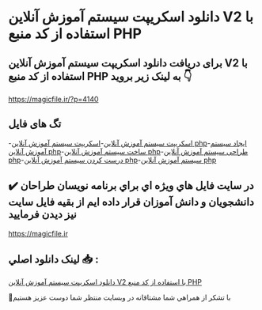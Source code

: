 # دانلود اسکریپت سیستم آموزش آنلاین V2 با استفاده از کد منبع PHP

## برای دریافت دانلود اسکریپت سیستم آموزش آنلاین V2 با استفاده از کد منبع PHP به لینک زیر بروید 👇

https://magicfile.ir/?p=4140

## تگ های فایل

-[اسکریپت سیستم آموزش آنلاین](https://magicfile.ir/product/%d8%a7%d8%b3%da%a9%d8%b1%db%8c%d9%be%d8%aa-%d8%b3%db%8c%d8%b3%d8%aa%d9%85-%d8%a2%d9%85%d9%88%d8%b2%d8%b4-%d8%a2%d9%86%d9%84%d8%a7%db%8c%d9%86-php/)-[اسکریپت سیستم آموزش آنلاین php](https://magicfile.ir/product/%d8%a7%d8%b3%da%a9%d8%b1%db%8c%d9%be%d8%aa-%d8%b3%db%8c%d8%b3%d8%aa%d9%85-%d8%a2%d9%85%d9%88%d8%b2%d8%b4-%d8%a2%d9%86%d9%84%d8%a7%db%8c%d9%86-php/)-[ایجاد سیستم آموزش آنلاین php](https://magicfile.ir/product/%d8%a7%d8%b3%da%a9%d8%b1%db%8c%d9%be%d8%aa-%d8%b3%db%8c%d8%b3%d8%aa%d9%85-%d8%a2%d9%85%d9%88%d8%b2%d8%b4-%d8%a2%d9%86%d9%84%d8%a7%db%8c%d9%86-php/)-[ساخت سیستم آموزش آنلاین php](https://magicfile.ir/product/%d8%a7%d8%b3%da%a9%d8%b1%db%8c%d9%be%d8%aa-%d8%b3%db%8c%d8%b3%d8%aa%d9%85-%d8%a2%d9%85%d9%88%d8%b2%d8%b4-%d8%a2%d9%86%d9%84%d8%a7%db%8c%d9%86-php/)-[طراحی سیستم آموزش آنلاین php](https://magicfile.ir/product/%d8%a7%d8%b3%da%a9%d8%b1%db%8c%d9%be%d8%aa-%d8%b3%db%8c%d8%b3%d8%aa%d9%85-%d8%a2%d9%85%d9%88%d8%b2%d8%b4-%d8%a2%d9%86%d9%84%d8%a7%db%8c%d9%86-php/)-[درست کردن سیستم آموزش آنلاین php](https://magicfile.ir/product/%d8%a7%d8%b3%da%a9%d8%b1%db%8c%d9%be%d8%aa-%d8%b3%db%8c%d8%b3%d8%aa%d9%85-%d8%a2%d9%85%d9%88%d8%b2%d8%b4-%d8%a2%d9%86%d9%84%d8%a7%db%8c%d9%86-php/)-[سیستم آموزش آنلاین php](https://magicfile.ir/product/%d8%a7%d8%b3%da%a9%d8%b1%db%8c%d9%be%d8%aa-%d8%b3%db%8c%d8%b3%d8%aa%d9%85-%d8%a2%d9%85%d9%88%d8%b2%d8%b4-%d8%a2%d9%86%d9%84%d8%a7%db%8c%d9%86-php/)

## ✔️ در سايت فايل هاي ويژه اي براي برنامه نويسان طراحان دانشجويان و دانش آموزان قرار داده ايم از بقيه فايل سايت نيز ديدن فرماييد

https://magicfile.ir


## لينک دانلود اصلي 📥 :

[دانلود اسکریپت سیستم آموزش آنلاین V2 با استفاده از کد منبع PHP](https://magicfile.ir/product/%d8%a7%d8%b3%da%a9%d8%b1%db%8c%d9%be%d8%aa-%d8%b3%db%8c%d8%b3%d8%aa%d9%85-%d8%a2%d9%85%d9%88%d8%b2%d8%b4-%d8%a2%d9%86%d9%84%d8%a7%db%8c%d9%86-php/) 


🙏با تشکر از همراهي شما مشتاقانه در وبسایت منتظر شما دوست عزیز هستیم

